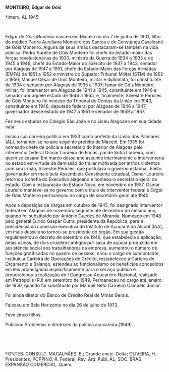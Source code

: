 **MONTEIRO, Edgar de Góis**

\*interv. AL 1945.

 

*Edgar de Góis Monteiro* nasceu em Maceió no dia 7 de junho de 1901,
filho do médico Pedro Aureliano Monteiro dos Santos e de Constança
Cavalcanti de Góis Monteiro. Alguns de seus irmãos destacaram-se também
na vida pública: Pedro Aurélio de Góis Monteiro foi chefe do
estado-maior das forças revolucionárias de 1930, ministro da Guerra de
1934 a 1935 e de 1945 a 1946, chefe do Estado-Maior do Exército de 1937
a 1943, senador por Alagoas de 1947 a 1951, chefe do Estado-Maior das
Forças Armadas (EMFA) de 1951 a 1952 e ministro do Superior Tribunal
Militar (STM) de 1952 a 1956; Manuel César de Góis Monteiro, militar e
diplomata, foi constituinte de 1934 e senador por Alagoas de 1935 a
1937; Ismar de Góis Monteiro, militar, foi interventor em Alagoas de
1941 a 1945, constituinte em 1946 e senador por aquele estado de 1946 a
1955, e, finalmente, Silvestre Péricles de Góis Monteiro foi ministro do
Tribunal de Contas da União em 1943, constituinte em 1946, deputado
federal por Alagoas de 1946 a 1947, governador desse estado de 1947 a
1951 e senador de 1959 a 1967.

Fez seus estudos no Colégio São João e no Liceu Alagoano em sua cidade
natal.

Iniciou sua carreira política em 1933 como prefeito da União dos
Palmares (AL), tornando-se no ano seguinte prefeito de Maceió. Em 1935
foi nomeado chefe de polícia e secretário do Interior de Alagoas pelo
interventor federal Osmar Loureiro de Farias, pai de Sofia Loureiro, com
quem se casara. Em março desse ano assumiu interinamente a interventoria
no estado em virtude da demissão do titular motivada por atritos
violentos com seu irmão, Silvestre Péricles, que postulava o governo
estadual. Eleito governador em maio pela Assembléia Constituinte
estadual, Osmar Loureiro retornou à chefia do Executivo alagoano e
nomeou-o secretário-geral do estado. Com a instauração do Estado Novo,
em novembro de 1937, Osmar Loureiro manteve-se no governo com o título
de interventor federal e Edgar de Góis Monteiro permaneceu no cargo de
secretário-geral até 1940.

Após a deposição de Vargas em outubro de 1945, foi designado interventor
federal em Alagoas de novembro seguinte até dezembro do mesmo ano,
quando foi substituído por Antônio Guedes de Miranda. Nomeado em 1948
pelo general Eurico Gaspar Dutra, presidente da República, para a
presidência da comissão executiva do Instituto de Açúcar e do Álcool
(IAA), em maio desse ano tornou-se presidente do órgão. Em sua gestão
regulamentou o decreto de setembro de 1946, que estabelecia a aplicação,
pelas usinas, de dois cruzeiros antigos por saca de açúcar produzida em
assistência social aos trabalhadores da empresa, aumentou o número de
funções gratificadas no quadro de pessoal, criou o cargo de subcontador,
instituiu a Carteira de Operações de Crédito, restabeleceu a Carteira de
Orçamento e Balanço, estendeu ao funcionalismo os benefícios concedidos
em leis promulgadas especificamente para o serviço público e
proporcionou a realização do I Congresso Açucareiro Nacional, realizado
em Petrópolis (RJ) em setembro de 1949. Permaneceu no cargo até janeiro
de 1950, quando foi substituído por Manuel Neto Carneiro Campelo Júnior.

Foi ainda diretor do Banco de Crédito Real de Minas Gerais.

Faleceu em Belo Horizonte no dia 26 de julho de 1973.

Teve cinco filhos.

Publicou Problemas e diretrizes da política açucareira (1949).

 

 

FONTES: CONSULT. MAGALHÃES, B.; Grande encic. Delta; OLIVEIRA, H.
Presidentes; POPPINO, R. Federal; Rev. Arq. Públ. AL; SOC. BRAS.
EXPANSÃO COMERCIAL. Quem.

 
